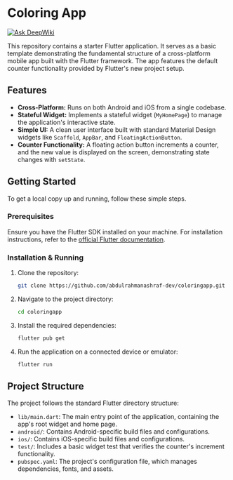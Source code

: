 # Coloring App
[![Ask DeepWiki](https://devin.ai/assets/askdeepwiki.png)](https://deepwiki.com/AbdulrahmanAshraf-dev/Coloringapp)

This repository contains a starter Flutter application. It serves as a basic template demonstrating the fundamental structure of a cross-platform mobile app built with the Flutter framework. The app features the default counter functionality provided by Flutter's new project setup.

## Features

*   **Cross-Platform:** Runs on both Android and iOS from a single codebase.
*   **Stateful Widget:** Implements a stateful widget (`MyHomePage`) to manage the application's interactive state.
*   **Simple UI:** A clean user interface built with standard Material Design widgets like `Scaffold`, `AppBar`, and `FloatingActionButton`.
*   **Counter Functionality:** A floating action button increments a counter, and the new value is displayed on the screen, demonstrating state changes with `setState`.

## Getting Started

To get a local copy up and running, follow these simple steps.

### Prerequisites

Ensure you have the Flutter SDK installed on your machine. For installation instructions, refer to the [official Flutter documentation](https://docs.flutter.dev/get-started/install).

### Installation & Running

1.  Clone the repository:
    ```sh
    git clone https://github.com/abdulrahmanashraf-dev/coloringapp.git
    ```
2.  Navigate to the project directory:
    ```sh
    cd coloringapp
    ```
3.  Install the required dependencies:
    ```sh
    flutter pub get
    ```
4.  Run the application on a connected device or emulator:
    ```sh
    flutter run
    ```

## Project Structure

The project follows the standard Flutter directory structure:

*   `lib/main.dart`: The main entry point of the application, containing the app's root widget and home page.
*   `android/`: Contains Android-specific build files and configurations.
*   `ios/`: Contains iOS-specific build files and configurations.
*   `test/`: Includes a basic widget test that verifies the counter's increment functionality.
*   `pubspec.yaml`: The project's configuration file, which manages dependencies, fonts, and assets.
